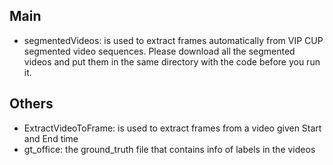 ## Main
- segmentedVideos: is used to extract frames automatically from VIP CUP segmented video sequences. Please download all the segmented videos and put them in the same directory with the code before you run it.

## Others
- ExtractVideoToFrame: is used to extract frames from a video given Start and End time
- gt_office: the ground_truth file that contains info of labels in the videos
